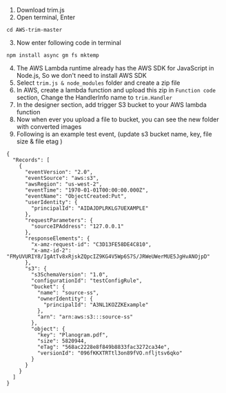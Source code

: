 1. Download trim.js
2. Open terminal, Enter 
  ```
  cd AWS-trim-master

  ```
3. Now enter following code in terminal 
  ```
  npm install async gm fs mktemp

  ```
4. The AWS Lambda runtime already has the AWS SDK for JavaScript in Node.js, So we don't need to install AWS SDK
5. Select `trim.js & node_modules` folder and create a zip file
6. In AWS, create a lambda function and upload this zip in `Function code` section, Change the HandlerInfo name to 
```trim.Handler``` 
7. In the designer section, add trigger S3 bucket to your AWS lambda function 
8. Now when ever you upload a file to bucket, you can see the new folder with converted images
9. Following is an example test event, (update s3 bucket name, key, file size & file etag )

```
{
  "Records": [
    {
      "eventVersion": "2.0",
      "eventSource": "aws:s3",
      "awsRegion": "us-west-2",
      "eventTime": "1970-01-01T00:00:00.000Z",
      "eventName": "ObjectCreated:Put",
      "userIdentity": {
        "principalId": "AIDAJDPLRKLG7UEXAMPLE"
      },
      "requestParameters": {
        "sourceIPAddress": "127.0.0.1"
      },
      "responseElements": {
        "x-amz-request-id": "C3D13FE58DE4C810",
        "x-amz-id-2": "FMyUVURIY8/IgAtTv8xRjskZQpcIZ9KG4V5Wp6S7S/JRWeUWerMUE5JgHvANOjpD"
      },
      "s3": {
        "s3SchemaVersion": "1.0",
        "configurationId": "testConfigRule",
        "bucket": {
          "name": "source-ss",
          "ownerIdentity": {
            "principalId": "A3NL1KOZZKExample"
          },
          "arn": "arn:aws:s3:::source-ss"
        },
        "object": {
          "key": "Planogram.pdf",
          "size": 5820944,
          "eTag": "568ac2228e8f849b8833fac3272ca34e",
          "versionId": "096fKKXTRTtl3on89fVO.nfljtsv6qko"
        }
      }
    }
  ]
}

```

